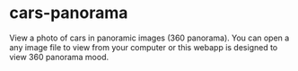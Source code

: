 # cars-panorama
 View a photo of cars in panoramic images (360 panorama).  You can open a any image file to view from your computer or this webapp is designed to view 360 panorama mood.
